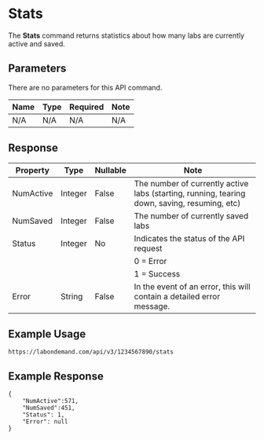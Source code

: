 # Stats

The **Stats** command returns statistics about how many labs are currently active and saved.

## Parameters

There are no parameters for this API command. 

|Name|Type|Required|Note|
|--- |--- |--- |--- |
|N/A|N/A|N/A|N/A|

## Response

|Property|Type|Nullable|Note|
|--- |--- |--- |--- |
|NumActive|Integer|False|The number of currently active labs (starting, running, tearing down, saving, resuming, etc)|
|NumSaved|Integer|False|The number of currently saved labs|
|Status|Integer|No|Indicates the status of the API request
||||0 = Error
||||1 = Success|
|Error|String|False|In the event of an error, this will contain a detailed error message.|

## Example Usage

```
https://labondemand.com/api/v3/1234567890/stats
```

## Example Response

```linenums
{
    "NumActive":571, 
    "NumSaved":451,
    "Status": 1,
    "Error": null 
}
```
